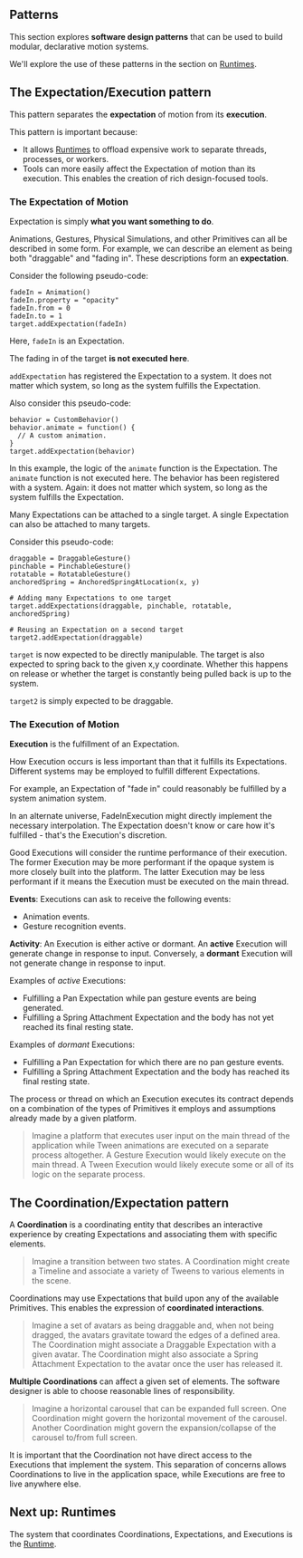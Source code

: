 ## Patterns

This section explores **software design patterns** that can be used to build modular, declarative motion systems.

We'll explore the use of these patterns in the section on [Runtimes](runtimes.md).

## The Expectation/Execution pattern

This pattern separates the **expectation** of motion from its **execution**.

This pattern is important because:

- It allows [Runtimes](runtimes.md) to offload expensive work to separate threads, processes, or workers.
- Tools can more easily affect the Expectation of motion than its execution. This enables the creation of rich design-focused tools.

### The Expectation of Motion

Expectation is simply **what you want something to do**.

Animations, Gestures, Physical Simulations, and other Primitives can all be described in some form. For example, we can describe an element as being both "draggable" and "fading in". These descriptions form an **expectation**.

Consider the following pseudo-code:

    fadeIn = Animation()
    fadeIn.property = "opacity"
    fadeIn.from = 0
    fadeIn.to = 1
    target.addExpectation(fadeIn)

Here, `fadeIn` is an Expectation.

The fading in of the target **is not executed here**.

`addExpectation` has registered the Expectation to a system. It does not matter which system, so long as the system fulfills the Expectation.

Also consider this pseudo-code:

    behavior = CustomBehavior()
    behavior.animate = function() {
      // A custom animation.
    }
    target.addExpectation(behavior)

In this example, the logic of the `animate` function is the Expectation. The `animate` function is not executed here. The behavior has been registered with a system. Again: it does not matter which system, so long as the system fulfills the Expectation.

Many Expectations can be attached to a single target. A single Expectation can also be attached to many targets.

Consider this pseudo-code:

    draggable = DraggableGesture()
    pinchable = PinchableGesture()
    rotatable = RotatableGesture()
    anchoredSpring = AnchoredSpringAtLocation(x, y)
    
    # Adding many Expectations to one target
    target.addExpectations(draggable, pinchable, rotatable, anchoredSpring)
    
    # Reusing an Expectation on a second target
    target2.addExpectation(draggable)

`target` is now expected to be directly manipulable. The target is also expected to spring back to the given x,y coordinate. Whether this happens on release or whether the target is constantly being pulled back is up to the system.

`target2` is simply expected to be draggable.

### The Execution of Motion

**Execution** is the fulfillment of an Expectation.

How Execution occurs is less important than that it fulfills its Expectations. Different systems may be employed to fulfill different Expectations.

For example, an Expectation of "fade in" could reasonably be fulfilled by a system animation system.

In an alternate universe, FadeInExecution might directly implement the necessary interpolation.  The Expectation doesn't know or care how it's fulfilled - that's the Execution's discretion.

Good Executions will consider the runtime performance of their execution. The former Execution may be more performant if the opaque system is more closely built into the platform. The latter Execution may be less performant if it means the Execution must be executed on the main thread.

**Events**: Executions can ask to receive the following events:

- Animation events.
- Gesture recognition events.

**Activity**: An Execution is either active or dormant. An **active** Execution will generate change in response to input. Conversely, a **dormant** Execution will not generate change in response to input.

Examples of *active* Executions:

- Fulfilling a Pan Expectation while pan gesture events are being generated. 
- Fulfilling a Spring Attachment Expectation and the body has not yet reached its final resting state. 

Examples of *dormant* Executions:

- Fulfilling a Pan Expectation for which there are no pan gesture events. 
- Fulfilling a Spring Attachment Expectation and the body has reached its final resting state. 

The process or thread on which an Execution executes its contract depends on a combination of the types of Primitives it employs and assumptions already made by a given platform.

> Imagine a platform that executes user input on the main thread of the application while Tween animations are executed on a separate process altogether. A Gesture Execution would likely execute on the main thread. A Tween Execution would likely execute some or all of its logic on the separate process.

## The Coordination/Expectation pattern

A **Coordination** is a coordinating entity that describes an interactive experience by creating Expectations and associating them with specific elements.

> Imagine a transition between two states. A Coordination might create a Timeline and associate a variety of Tweens to various elements in the scene.

Coordinations may use Expectations that build upon any of the available Primitives. This enables the expression of **coordinated interactions**.

> Imagine a set of avatars as being draggable and, when not being dragged, the avatars gravitate toward the edges of a defined area. The Coordination might associate a Draggable Expectation with a given avatar. The Coordination might also associate a Spring Attachment Expectation to the avatar once the user has released it.

**Multiple Coordinations** can affect a given set of elements. The software designer is able to choose reasonable lines of responsibility.

> Imagine a horizontal carousel that can be expanded full screen. One Coordination might govern the horizontal movement of the carousel. Another Coordination might govern the expansion/collapse of the carousel to/from full screen.

It is important that the Coordination not have direct access to the Executions that implement the system. This separation of concerns allows Coordinations to live in the application space, while Executions are free to live anywhere else.

## Next up: Runtimes

The system that coordinates Coordinations, Expectations, and Executions is the [Runtime](runtimes.md).